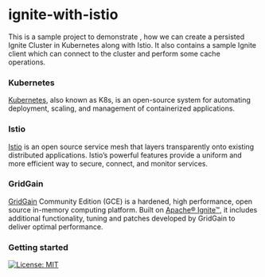 # ignite-with-istio

This is a sample project to demonstrate , how we can create a persisted Ignite Cluster in Kubernetes along with Istio.
It also contains a sample Ignite client which can connect to the cluster and perform some cache operations.

### Kubernetes

[Kubernetes](https://kubernetes.io/), also known as K8s, is an open-source system for automating deployment, scaling,
and management of containerized applications.

### Istio

[Istio](https://istio.io/latest/about/service-mesh/#:~:text=Istio%20is%20an%20open%20source,%2C%20connect%2C%20and%20monitor%20services)
is an open source service mesh that layers transparently onto existing distributed applications. Istio’s powerful
features provide a uniform and more efficient way to secure, connect, and monitor services.

### GridGain

[GridGain](https://github.com/gridgain/gridgain) Community Edition (GCE) is a hardened, high performance, open source
in-memory computing platform. Built on [Apache® Ignite™](https://ignite.apache.org/), it includes additional
functionality, tuning and patches developed by GridGain to deliver optimal performance.

### Getting started

[![License: MIT](https://img.shields.io/badge/License-MIT-yellow.svg)](https://opensource.org/licenses/MIT)

